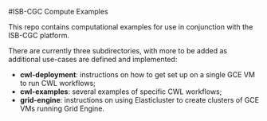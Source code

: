 #ISB-CGC Compute Examples

This repo contains computational examples for use in conjunction with the ISB-CGC platform.

There are currently three subdirectories, with more to be added as additional use-cases are defined and implemented:
*  **cwl-deployment**: instructions on how to get set up on a single GCE VM to run CWL workflows; 
*  **cwl-examples**: several examples of specific CWL workflows;
*  **grid-engine**: instructions on using Elasticluster to create clusters of GCE VMs running Grid Engine.
